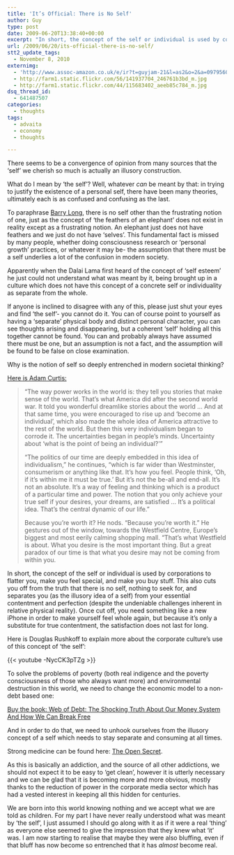 ```yaml
---
title: 'It’s Official: There is No Self'
author: Guy
type: post
date: 2009-06-20T13:38:40+00:00
excerpt: "In short, the concept of the self or individual is used by corporations to flatter you, make you feel special, and make you buy stuff. This also cuts you off from the truth that there is no self, nothing to seek for, and separates you (as the illusory idea of a self) from your essential contentment and perfection (despite the undeniable challenges inherent in relative physical reality). Once cut off, you need something like a new iPhone in order to make yourself feel whole again, but because it's only a substitute for true contentment, the satisfaction does not last for long."
url: /2009/06/20/its-official-there-is-no-self/
stt2_update_tags:
  - November 8, 2010
externimg:
  - 'http://www.assoc-amazon.co.uk/e/ir?t=guyjam-21&l=as2&o=2&a=0979560829'
  - http://farm1.static.flickr.com/56/141937704_246761b3bd_m.jpg
  - http://farm1.static.flickr.com/44/115683402_aeeb85c784_m.jpg
dsq_thread_id:
  - 641487507
categories:
  - thoughts
tags:
  - advaita
  - economy
  - thoughts

---
```

There seems to be a convergence of opinion from many sources that the &#8216;self&#8217; we cherish so much is actually an illusory construction. 

What do I mean by &#8216;the self&#8217;? Well, whatever _can_ be meant by that: in trying to justify the existence of a personal self, there have been many theories, ultimately each is as confused and confusing as the last.

To paraphrase [Barry Long][1], there is no self other than the frustrating notion of one, just as the concept of &#8216;the feathers of an elephant&#8217; does not exist in reality except as a frustrating notion. An elephant just does not have feathers and we just do not have &#8216;selves&#8217;. This fundamental fact is missed by many people, whether doing consciousness research or &#8216;personal growth&#8217; practices, or whatever it may be- the assumption that there must be a self underlies a lot of the confusion in modern society.

<!--more-->


  
 <span class="pullquote">Apparently when the Dalai Lama first heard of the concept of &#8216;self esteem&#8217; he just could not understand what was meant by it, being brought up in a culture which does not have this concept of a concrete self or individuality as separate from the whole.</span>

If anyone is inclined to disagree with any of this, please just shut your eyes and find &#8216;the self&#8217;- you cannot do it. You can of course point to yourself as having a &#8216;separate&#8217; physical body and distinct personal character, you can see thoughts arising and disappearing, but a coherent &#8216;self&#8217; holding all this together cannot be found. You can and probably always have assumed there must be one, but an assumption is not a fact, and the assumption will be found to be false on close examination.

Why is the notion of self so deeply entrenched in modern societal thinking?

[Here is Adam Curtis:][2]

> &#8220;The way power works in the world is: they tell you stories that make sense of the world. That&#8217;s what America did after the second world war. It told you wonderful dreamlike stories about the world &#8230; And at that same time, you were encouraged to rise up and &#8216;become an individual&#8217;, which also made the whole idea of America attractive to the rest of the world. But then this very individualism began to corrode it. The uncertainties began in people&#8217;s minds. Uncertainty about &#8216;what is the point of being an individual?'&#8221;
> 
> &#8220;The politics of our time are deeply embedded in this idea of individualism,&#8221; he continues, &#8220;which is far wider than Westminster, consumerism or anything like that. It&#8217;s how you feel. People think, &#8216;Oh, if it&#8217;s within me it must be true.&#8217; But it&#8217;s not the be-all and end-all. It&#8217;s not an absolute. It&#8217;s a way of feeling and thinking which is a product of a particular time and power. The notion that you only achieve your true self if your desires, your dreams, are satisfied &#8230; It&#8217;s a political idea. That&#8217;s the central dynamic of our life.&#8221;
> 
> Because you&#8217;re worth it? He nods. &#8220;Because you&#8217;re worth it.&#8221; He gestures out of the window, towards the Westfield Centre, Europe&#8217;s biggest and most eerily calming shopping mall. &#8220;That&#8217;s what Westfield is about. What you desire is the most important thing. But a great paradox of our time is that what you desire may not be coming from within you.

 <span class="pullquote">In short, the concept of the self or individual is used by corporations to flatter you, make you feel special, and make you buy stuff.</span> This also cuts you off from the truth that there is no self, nothing to seek for, and separates you (as the illusory idea of a self) from your essential contentment and perfection (despite the undeniable challenges inherent in relative physical reality). Once cut off, you need something like a new iPhone in order to make yourself feel whole again, but because it&#8217;s only a substitute for true contentment, the satisfaction does not last for long.

Here is Douglas Rushkoff to explain more about the corporate culture&#8217;s use of this concept of &#8216;the self&#8217;:
  
{{< youtube -NycCK3pTZg >}}

To solve the problems of poverty (both real indigence and the poverty consciousness of those who always want more) and environmental destruction in this world, we need to change the economic model to a non-debt based one:



[Buy the book: Web of Debt: The Shocking Truth About Our Money System And How We Can Break Free][3]<img src="http://www.assoc-amazon.co.uk/e/ir?t=guyjam-21&#038;l=as2&#038;o=2&#038;a=0979560829" width="1" height="1" border="0" alt="" style="border:none !important; margin:0px !important;" />

And in order to do that, we need to unhook ourselves from the illusory concept of a self which needs to stay separate and consuming at all times.

Strong medicine can be found here: [The Open Secret][4].

As this is basically an addiction, and the source of all other addictions, we should not expect it to be easy to &#8216;get clean&#8217;, however it is utterly necessary and we can be glad that it is becoming more and more obvious, mostly thanks to the reduction of power in the corporate media sector which has had a vested interest in keeping all this hidden for centuries. 

We are born into this world knowing nothing and we accept what we are told as children. For my part I have never really understood what was meant by &#8216;the self&#8217;, I just assumed I should go along with it as if it were a real &#8216;thing&#8217; as everyone else seemed to give the impression that they knew what &#8216;it&#8217; was. I am now starting to realise that maybe they were also bluffing, even if that bluff has now become so entrenched that it has _almost_ become real.

 [1]: http://www.barrylong.org/
 [2]: http://www.guardian.co.uk/culture/2009/jun/20/it-felt-like-a-kiss
 [3]: http://www.amazon.co.uk/gp/product/0979560829?ie=UTF8&tag=guyjam-21&linkCode=as2&camp=1634&creative=19450&creativeASIN=0979560829
 [4]: http://www.theopensecret.com/
